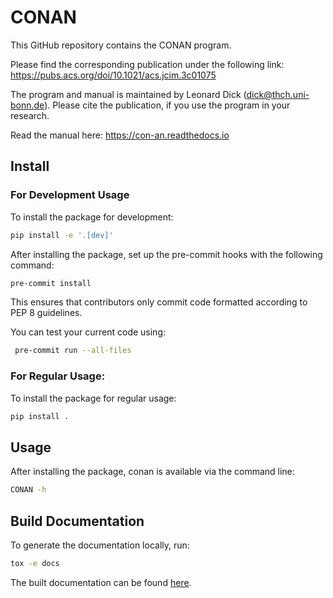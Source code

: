 # CONAN
This GitHub repository contains the CONAN program.

Please find the corresponding publication under the following link:
https://pubs.acs.org/doi/10.1021/acs.jcim.3c01075

The program and manual is maintained by Leonard Dick (dick@thch.uni-bonn.de).
Please cite the publication, if you use the program in your research.

Read the manual here:
https://con-an.readthedocs.io

## Install
### For Development Usage
To install the package for development:
```bash
pip install -e '.[dev]'
```
After installing the package, set up the pre-commit hooks with the following command:
```bash
pre-commit install
```
This ensures that contributors only commit code formatted according to
PEP 8 guidelines.

You can test your current code using:
```bash
 pre-commit run --all-files
```

### For Regular Usage:
To install the package for regular usage:
```bash
pip install .
```

## Usage
After installing the package, conan is available via the command line:
```bash
CONAN -h
```

## Build Documentation
To generate the documentation locally, run:
```bash
tox -e docs
```
The built documentation can be found [here](docs/build/html/index.html).
